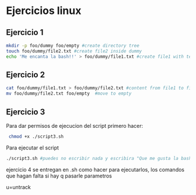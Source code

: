 # Ejercicios linux

## Ejercicio 1

```bash
mkdir -p foo/dummy foo/empty #create directory tree
touch foo/dummy/file2.txt #create file2 inside dummy
echo 'Me encanta la bash!!' > foo/dummy/file1.txt #create file1 with text in dummy 
```

## Ejercicio 2
```bash
cat foo/dummy/file1.txt > foo/dummy/file2.txt #content from file1 to file2
mv foo/dummy/file2.txt foo/empty  #move to empty
```

## Ejercicio 3
Para dar permisos de ejecucion del script primero hacer:
```bash
 chmod +x ./script3.sh
```
Para ejecutar el script
```bash
./script3.sh #puedes no escribir nada y escribira "Que me gusta la bash!!!!", puedes escribir una palabra o puedes escribir una frase entre comillas dobles
```


ejercicio 4 se entregan en .sh
como hacer para ejecutarlos, los comandos que hagan falta si hay q pasarle parametros

u=untrack
